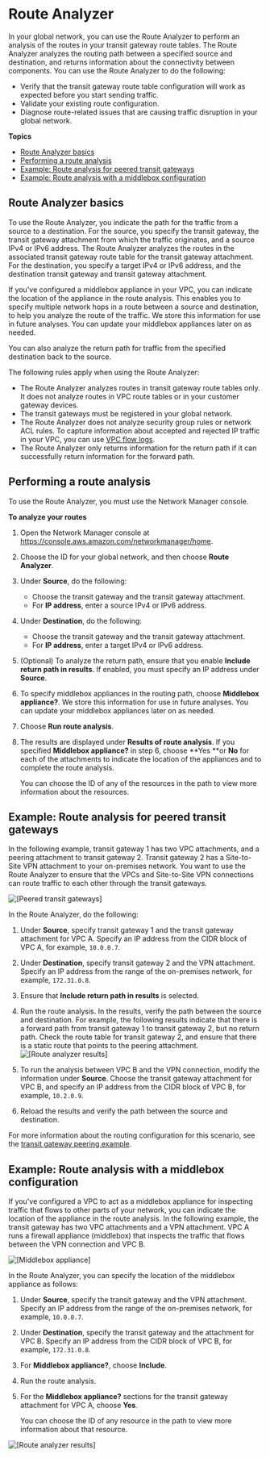 # Route Analyzer<a name="route-analyzer"></a>

In your global network, you can use the Route Analyzer to perform an analysis of the routes in your transit gateway route tables\. The Route Analyzer analyzes the routing path between a specified source and destination, and returns information about the connectivity between components\. You can use the Route Analyzer to do the following:
+ Verify that the transit gateway route table configuration will work as expected before you start sending traffic\.
+ Validate your existing route configuration\.
+ Diagnose route\-related issues that are causing traffic disruption in your global network\.

**Topics**
+ [Route Analyzer basics](#route-analyzer-basics)
+ [Performing a route analysis](#working-with-route-analyzer)
+ [Example: Route analysis for peered transit gateways](#example-route-analyzer)
+ [Example: Route analysis with a middlebox configuration](#example-route-analyzer-middlebox)

## Route Analyzer basics<a name="route-analyzer-basics"></a>

To use the Route Analyzer, you indicate the path for the traffic from a source to a destination\. For the source, you specify the transit gateway, the transit gateway attachment from which the traffic originates, and a source IPv4 or IPv6 address\. The Route Analyzer analyzes the routes in the associated transit gateway route table for the transit gateway attachment\. For the destination, you specify a target IPv4 or IPv6 address, and the destination transit gateway and transit gateway attachment\.

If you've configured a middlebox appliance in your VPC, you can indicate the location of the appliance in the route analysis\. This enables you to specify multiple network hops in a route between a source and destination, to help you analyze the route of the traffic\. We store this information for use in future analyses\. You can update your middlebox appliances later on as needed\.

You can also analyze the return path for traffic from the specified destination back to the source\.

The following rules apply when using the Route Analyzer:
+ The Route Analyzer analyzes routes in transit gateway route tables only\. It does not analyze routes in VPC route tables or in your customer gateway devices\. 
+ The transit gateways must be registered in your global network\.
+ The Route Analyzer does not analyze security group rules or network ACL rules\. To capture information about accepted and rejected IP traffic in your VPC, you can use [VPC flow logs](https://docs.aws.amazon.com/vpc/latest/userguide/flow-logs.html)\.
+ The Route Analyzer only returns information for the return path if it can successfully return information for the forward path\.

## Performing a route analysis<a name="working-with-route-analyzer"></a>

To use the Route Analyzer, you must use the Network Manager console\.

**To analyze your routes**

1. Open the Network Manager console at [https://console\.aws\.amazon\.com/networkmanager/home](https://console.aws.amazon.com/networkmanager/home)\.

1. Choose the ID for your global network, and then choose **Route Analyzer**\.

1. Under **Source**, do the following:
   + Choose the transit gateway and the transit gateway attachment\.
   + For **IP address**, enter a source IPv4 or IPv6 address\.

1. Under **Destination**, do the following:
   + Choose the transit gateway and the transit gateway attachment\.
   + For **IP address**, enter a target IPv4 or IPv6 address\.

1. \(Optional\) To analyze the return path, ensure that you enable **Include return path in results**\. If enabled, you must specify an IP address under **Source**\.

1. To specify middlebox appliances in the routing path, choose **Middlebox appliance?**\. We store this information for use in future analyses\. You can update your middlebox appliances later on as needed\.

1. Choose **Run route analysis**\.

1. The results are displayed under **Results of route analysis**\. If you specified **Middlebox appliance?** in step 6, choose **Yes **or **No** for each of the attachments to indicate the location of the appliances and to complete the route analysis\.

   You can choose the ID of any of the resources in the path to view more information about the resources\.

## Example: Route analysis for peered transit gateways<a name="example-route-analyzer"></a>

In the following example, transit gateway 1 has two VPC attachments, and a peering attachment to transit gateway 2\. Transit gateway 2 has a Site\-to\-Site VPN attachment to your on\-premises network\. You want to use the Route Analyzer to ensure that the VPCs and Site\-to\-Site VPN connections can route traffic to each other through the transit gateways\.

![\[Peered transit gateways\]](http://docs.aws.amazon.com/vpc/latest/tgw/images/transit-gateway-peering.png)

In the Route Analyzer, do the following:

1. Under **Source**, specify transit gateway 1 and the transit gateway attachment for VPC A\. Specify an IP address from the CIDR block of VPC A, for example, `10.0.0.7`\.

1. Under **Destination**, specify transit gateway 2 and the VPN attachment\. Specify an IP address from the range of the on\-premises network, for example, `172.31.0.8`\.

1. Ensure that **Include return path in results** is selected\.

1. Run the route analysis\. In the results, verify the path between the source and destination\. For example, the following results indicate that there is a forward path from transit gateway 1 to transit gateway 2, but no return path\. Check the route table for transit gateway 2, and ensure that there is a static route that points to the peering attachment\.  
![\[Route analyzer results\]](http://docs.aws.amazon.com/vpc/latest/tgw/images/nm-route-analyzer-peering.png)

1. To run the analysis between VPC B and the VPN connection, modify the information under **Source**\. Choose the transit gateway attachment for VPC B, and specify an IP address from the CIDR block of VPC B, for example, `10.2.0.9`\.

1. Reload the results and verify the path between the source and destination\.

For more information about the routing configuration for this scenario, see the [transit gateway peering example](transit-gateway-peering-scenario.md)\.

## Example: Route analysis with a middlebox configuration<a name="example-route-analyzer-middlebox"></a>

If you've configured a VPC to act as a middlebox appliance for inspecting traffic that flows to other parts of your network, you can indicate the location of the appliance in the route analysis\. In the following example, the transit gateway has two VPC attachments and a VPN attachment\. VPC A runs a firewall appliance \(middlebox\) that inspects the traffic that flows between the VPN connection and VPC B\.

![\[Middlebox appliance\]](http://docs.aws.amazon.com/vpc/latest/tgw/images/route-analyzer-middlebox.png)

 In the Route Analyzer, you can specify the location of the middlebox appliance as follows:

1. Under **Source**, specify the transit gateway and the VPN attachment\. Specify an IP address from the range of the on\-premises network, for example, `10.0.0.7`\.

1. Under **Destination**, specify the transit gateway and the attachment for VPC B\. Specify an IP address from the CIDR block of VPC B, for example, `172.31.0.8`\.

1. For **Middlebox appliance?**, choose **Include**\.

1. Run the route analysis\.

1. For the **Middlebox appliance?** sections for the transit gateway attachment for VPC A, choose **Yes**\.

   You can choose the ID of any resource in the path to view more information about that resource\.

![\[Route analyzer results\]](http://docs.aws.amazon.com/vpc/latest/tgw/images/nm-route-analyzer-middlebox.png)